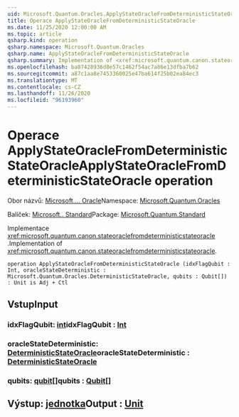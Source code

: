 ```yaml
---
uid: Microsoft.Quantum.Oracles.ApplyStateOracleFromDeterministicStateOracle
title: Operace ApplyStateOracleFromDeterministicStateOracle
ms.date: 11/25/2020 12:00:00 AM
ms.topic: article
qsharp.kind: operation
qsharp.namespace: Microsoft.Quantum.Oracles
qsharp.name: ApplyStateOracleFromDeterministicStateOracle
qsharp.summary: Implementation of <xref:microsoft.quantum.canon.stateoraclefromdeterministicstateoracle>.
ms.openlocfilehash: ba87428936d8e57c1462f54ac7a86e13dfba7b62
ms.sourcegitcommit: a87c1aa8e7453360025e47ba614f25b02ea84ec3
ms.translationtype: MT
ms.contentlocale: cs-CZ
ms.lasthandoff: 11/26/2020
ms.locfileid: "96193960"
---
```

# <a name="applystateoraclefromdeterministicstateoracle-operation"></a><span data-ttu-id="70244-102">Operace ApplyStateOracleFromDeterministicStateOracle</span><span class="sxs-lookup"><span data-stu-id="70244-102">ApplyStateOracleFromDeterministicStateOracle operation</span></span>

<span data-ttu-id="70244-103">Obor názvů: [Microsoft.... Oracle](xref:Microsoft.Quantum.Oracles)</span><span class="sxs-lookup"><span data-stu-id="70244-103">Namespace: [Microsoft.Quantum.Oracles](xref:Microsoft.Quantum.Oracles)</span></span>

<span data-ttu-id="70244-104">Balíček: [Microsoft.. Standard](https://nuget.org/packages/Microsoft.Quantum.Standard)</span><span class="sxs-lookup"><span data-stu-id="70244-104">Package: [Microsoft.Quantum.Standard](https://nuget.org/packages/Microsoft.Quantum.Standard)</span></span>


<span data-ttu-id="70244-105">Implementace <xref:microsoft.quantum.canon.stateoraclefromdeterministicstateoracle> .</span><span class="sxs-lookup"><span data-stu-id="70244-105">Implementation of <xref:microsoft.quantum.canon.stateoraclefromdeterministicstateoracle>.</span></span>

```qsharp
operation ApplyStateOracleFromDeterministicStateOracle (idxFlagQubit : Int, oracleStateDeterministic : Microsoft.Quantum.Oracles.DeterministicStateOracle, qubits : Qubit[]) : Unit is Adj + Ctl
```


## <a name="input"></a><span data-ttu-id="70244-106">Vstup</span><span class="sxs-lookup"><span data-stu-id="70244-106">Input</span></span>

### <a name="idxflagqubit--int"></a><span data-ttu-id="70244-107">idxFlagQubit: [int](xref:microsoft.quantum.lang-ref.int)</span><span class="sxs-lookup"><span data-stu-id="70244-107">idxFlagQubit : [Int](xref:microsoft.quantum.lang-ref.int)</span></span>




### <a name="oraclestatedeterministic--deterministicstateoracle"></a><span data-ttu-id="70244-108">oracleStateDeterministic: [DeterministicStateOracle](xref:Microsoft.Quantum.Oracles.DeterministicStateOracle)</span><span class="sxs-lookup"><span data-stu-id="70244-108">oracleStateDeterministic : [DeterministicStateOracle](xref:Microsoft.Quantum.Oracles.DeterministicStateOracle)</span></span>




### <a name="qubits--qubit"></a><span data-ttu-id="70244-109">qubits: [qubit](xref:microsoft.quantum.lang-ref.qubit)[]</span><span class="sxs-lookup"><span data-stu-id="70244-109">qubits : [Qubit](xref:microsoft.quantum.lang-ref.qubit)[]</span></span>





## <a name="output--unit"></a><span data-ttu-id="70244-110">Výstup: [jednotka](xref:microsoft.quantum.lang-ref.unit)</span><span class="sxs-lookup"><span data-stu-id="70244-110">Output : [Unit](xref:microsoft.quantum.lang-ref.unit)</span></span>

